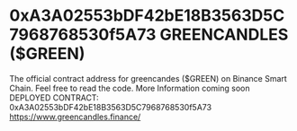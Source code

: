# 0xA3A02553bDF42bE18B3563D5C7968768530f5A73 GREENCANDLES ($GREEN)

The official contract address for greencandes ($GREEN) on Binance Smart Chain. Feel free to read the code. More Information coming soon
DEPLOYED CONTRACT: 0xA3A02553bDF42bE18B3563D5C7968768530f5A73
https://www.greencandles.finance/
